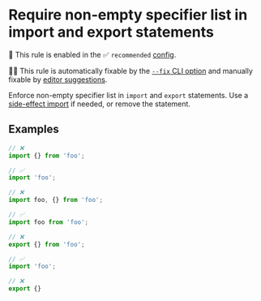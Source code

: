 # Require non-empty specifier list in import and export statements

💼 This rule is enabled in the ✅ `recommended` [config](https://github.com/es-tooling/eslint-plugin-unicorn-x#recommended-config).

🔧💡 This rule is automatically fixable by the [`--fix` CLI option](https://eslint.org/docs/latest/user-guide/command-line-interface#--fix) and manually fixable by [editor suggestions](https://eslint.org/docs/latest/use/core-concepts#rule-suggestions).

<!-- end auto-generated rule header -->
<!-- Do not manually modify this header. Run: `npm run fix:eslint-docs` -->

Enforce non-empty specifier list in `import` and `export` statements. Use a [side-effect import](https://developer.mozilla.org/en-US/docs/Web/JavaScript/Reference/Statements/import#import_a_module_for_its_side_effects_only) if needed, or remove the statement.

## Examples

```js
// ❌
import {} from 'foo';

// ✅
import 'foo';
```

```js
// ❌
import foo, {} from 'foo';

// ✅
import foo from 'foo';
```

```js
// ❌
export {} from 'foo';

// ✅
import 'foo';
```

```js
// ❌
export {}
```
